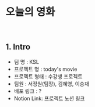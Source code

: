 오늘의 영화
========

<br>

## 1. Intro

- 팀 명 : KSL
- 프로젝트 명 : today's movie
- 프로젝트 형태 : 수강생 프로젝트
- 팀원 : 서정원(팀장), 김혜영, 이승재
- 배포 링크 : ?
- Notion Link: 프로젝트 노션 링크
